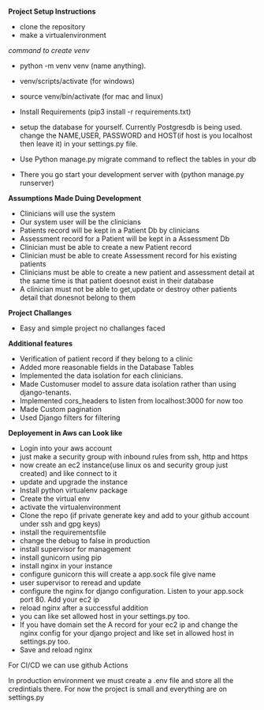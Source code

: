 **Project Setup Instructions**
- clone the repository
- make a virtualenvironment

*command to create venv*
- python -m venv venv (name anything).
- venv/scripts/activate (for windows)
- source venv/bin/activate (for mac and linux)

- Install Requirements (pip3 install -r requirements.txt)
- setup the database for yourself. Currently Postgresdb is being used. change the NAME,USER, PASSWORD and HOST(if host is you localhost then leave it) in your settings.py file.
- Use Python manage.py migrate command to reflect the tables in your db
- There you go start your development server with (python manage.py runserver)

**Assumptions Made Duing Development**

- Clinicians will use the system
- Our system user will be the clinicians
- Patients record will be kept in a Patient Db by clinicians
- Assessment record for a Patient will be kept in a Assessment Db
- Clinician must be able to create a new Patient record
- Clinician must be able to create Assessment record for his existing patients
- Clinicians must be able to create a new patient and assessment detail at the same time is that patient doesnot exist in their database
- A clinician must not be able to get,update or destroy other patients detail that donesnot belong to them

**Project Challanges**
- Easy and simple project no challanges faced

**Additional features**
- Verification of patient record if they belong to a clinic
- Added more reasonable fields in the Database Tables
- Implemented the data isolation for each clinicians.
- Made Customuser model to assure data isolation rather than using django-tenants.
- Implemented cors_headers to listen from localhost:3000 for now too
- Made Custom pagination
- Used Django filters for filtering

**Deployement in Aws can Look like**

- Login into your aws account
- just make a security group with inbound rules from ssh, http and https
- now create an ec2 instance(use linux os and security group just created) and like connect to it
- update and upgrade the instance
- Install python virtualenv package
- Create the virtual env
- activate the virtualenvironment
- Clone the repo (if private generate key and add to your github account under ssh and gpg keys)
- install the requirementsfile
- change the debug to false in production
- install supervisor for management
- install gunicorn using pip
- install nginx in your instance
- configure gunicorn this will create a app.sock file give name
- user supervisor to reread and update
- configure the nginx for django configuration. Listen to your app.sock port 80. Add your ec2 ip
- reload nginx after a successful addition
- you can like set allowed host in your settings.py too.
- If you have domain set the A record for your ec2 ip and change the nginx config for your django project and like set in allowed host in settings.py too.
- Save and reload nginx

For CI/CD we can use github Actions

In production environment we must create a .env file and store all the credintials there. For now the project is small and everything are on settings.py
